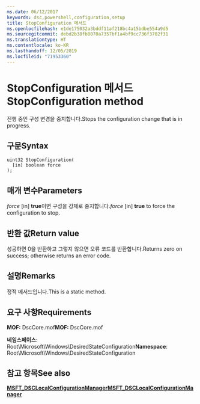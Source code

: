 ```yaml
---
ms.date: 06/12/2017
keywords: dsc,powershell,configuration,setup
title: StopConfiguration 메서드
ms.openlocfilehash: e1de175032a3bddf11af218bc4a15bdbe554a9d5
ms.sourcegitcommit: debd2b38fb8070a7357bf1a4bf9cc736f3702f31
ms.translationtype: HT
ms.contentlocale: ko-KR
ms.lasthandoff: 12/05/2019
ms.locfileid: "71953360"
---
```

# <a name="stopconfiguration-method"></a><span data-ttu-id="e44ee-103">StopConfiguration 메서드</span><span class="sxs-lookup"><span data-stu-id="e44ee-103">StopConfiguration method</span></span>

<span data-ttu-id="e44ee-104">진행 중인 구성 변경을 중지합니다.</span><span class="sxs-lookup"><span data-stu-id="e44ee-104">Stops the configuration change that is in progress.</span></span>

## <a name="syntax"></a><span data-ttu-id="e44ee-105">구문</span><span class="sxs-lookup"><span data-stu-id="e44ee-105">Syntax</span></span>

```mof
uint32 StopConfiguration(
  [in] boolean force
);
```

## <a name="parameters"></a><span data-ttu-id="e44ee-106">매개 변수</span><span class="sxs-lookup"><span data-stu-id="e44ee-106">Parameters</span></span>

<span data-ttu-id="e44ee-107">*force* \[in\] **true**이면 구성을 강제로 중지합니다.</span><span class="sxs-lookup"><span data-stu-id="e44ee-107">*force* \[in\] **true** to force the configuration to stop.</span></span>

## <a name="return-value"></a><span data-ttu-id="e44ee-108">반환 값</span><span class="sxs-lookup"><span data-stu-id="e44ee-108">Return value</span></span>

<span data-ttu-id="e44ee-109">성공하면 0을 반환하고 그렇지 않으면 오류 코드를 반환합니다.</span><span class="sxs-lookup"><span data-stu-id="e44ee-109">Returns zero on success; otherwise returns an error code.</span></span>

## <a name="remarks"></a><span data-ttu-id="e44ee-110">설명</span><span class="sxs-lookup"><span data-stu-id="e44ee-110">Remarks</span></span>

<span data-ttu-id="e44ee-111">정적 메서드입니다.</span><span class="sxs-lookup"><span data-stu-id="e44ee-111">This is a static method.</span></span>

## <a name="requirements"></a><span data-ttu-id="e44ee-112">요구 사항</span><span class="sxs-lookup"><span data-stu-id="e44ee-112">Requirements</span></span>

<span data-ttu-id="e44ee-113">**MOF:** DscCore.mof</span><span class="sxs-lookup"><span data-stu-id="e44ee-113">**MOF:** DscCore.mof</span></span>

<span data-ttu-id="e44ee-114">**네임스페이스**: Root\Microsoft\Windows\DesiredStateConfiguration</span><span class="sxs-lookup"><span data-stu-id="e44ee-114">**Namespace**: Root\Microsoft\Windows\DesiredStateConfiguration</span></span>

## <a name="see-also"></a><span data-ttu-id="e44ee-115">참고 항목</span><span class="sxs-lookup"><span data-stu-id="e44ee-115">See also</span></span>

[<span data-ttu-id="e44ee-116">**MSFT_DSCLocalConfigurationManager**</span><span class="sxs-lookup"><span data-stu-id="e44ee-116">**MSFT_DSCLocalConfigurationManager**</span></span>](msft-dsclocalconfigurationmanager.md)
